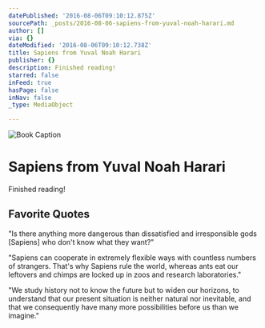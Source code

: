 ```yaml
---
datePublished: '2016-08-06T09:10:12.875Z'
sourcePath: _posts/2016-08-06-sapiens-from-yuval-noah-harari.md
author: []
via: {}
dateModified: '2016-08-06T09:10:12.738Z'
title: Sapiens from Yuval Noah Harari
publisher: {}
description: Finished reading!
starred: false
inFeed: true
hasPage: false
inNav: false
_type: MediaObject

---
```

![Book Caption](https://the-grid-user-content.s3-us-west-2.amazonaws.com/076657e9-3978-47ab-886f-bcd976bc5ffd.jpg)

# Sapiens from Yuval Noah Harari

Finished reading!

## Favorite Quotes

"Is there anything more dangerous than dissatisfied and irresponsible gods \[Sapiens\] who don't know what they want?"

"Sapiens can cooperate in extremely flexible ways with countless numbers of strangers. That's why Sapiens rule the world, whereas ants eat our leftovers and chimps are locked up in zoos and research laboratories."

"We study history not to know the future but to widen our horizons, to understand that our present situation is neither natural nor inevitable, and that we consequently have many more possibilities before us than we imagine."